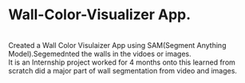 # Wall-Color-Visualizer App.
<br>
Created a Wall Color Visulaizer App using SAM(Segment Anything Model).Segemednted the walls in the vidoes or images.
<br>
It is an Internship project worked for 4 months onto this learned from scratch did a major part of wall segmentation from video and images.
